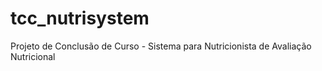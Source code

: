 # tcc_nutrisystem
Projeto de Conclusão de Curso - Sistema para Nutricionista de Avaliação Nutricional
